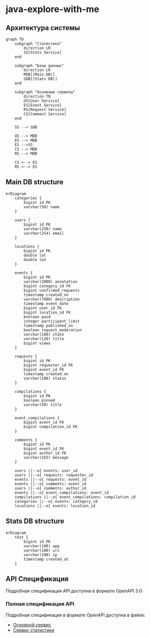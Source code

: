 # java-explore-with-me

## Архитектура системы

```mermaid
graph TD
    subgraph "Статистика"
        direction LR
        SS[Stats Service]
    end

    subgraph "Базы данных"
        direction LR
        MDB[(Main DB)]
        SDB[(Stats DB)]
    end

    subgraph "Основные сервисы"
        direction TB
        US[User Service]
        ES[Event Service]
        RS[Request Service]
        CS[Comment Service]
    end

    SS --> SDB

    US --> MDB
    ES --> MDB
    ES -->SS
    CS --> MDB
    RS --> MDB

    CS <--> ES
    RS <--> ES
```

## Main DB structure

```mermaid
erDiagram
    categories {
        bigint id PK
        varchar(50) name
    }

    users {
        bigint id PK
        varchar(250) name
        varchar(254) email
    }

    locations {
        bigint id PK
        double lat
        double lon
    }

    events {
        bigint id PK
        varchar(2000) annotation
        bigint category_id FK
        bigint confirmed_requests
        timestamp created_on
        varchar(7000) description
        timestamp event_date
        bigint user_id FK
        bigint location_id FK
        boolean paid
        integer participant_limit
        timestamp published_on
        boolean request_moderation
        varchar(100) state
        varchar(120) title
        bigint views
    }

    requests {
        bigint id PK
        bigint requester_id FK
        bigint event_id FK
        timestamp created_on
        varchar(100) status
    }

    compilations {
        bigint id PK
        boolean pinned
        varchar(50) title
    }

    event_compilations {
        bigint event_id FK
        bigint compilation_id FK
    }

    comments {
        bigint id PK
        bigint event_id FK
        bigint author_id FK
        varchar(255) message
    }
    
    users ||--o{ events: user_id
    users ||--o{ requests: requester_id
    events ||--o{ requests: event_id
    events ||--o{ comments: event_id
    users ||--o{ comments: author_id
    events ||--o{ event_compilations: event_id
    compilations ||--o{ event_compilations: compilation_id
    categories ||--o{ events: category_id
    locations ||--o{ events: location_id
```

## Stats DB structure

```mermaid
erDiagram
    test {
        bigint id PK
        varchar(100) app
        varchar(100) uri
        varchar(100) ip
        timestamp created_at
    }
```
## API Спецификация

Подробная спецификация API доступна в формате OpenAPI 3.0:

### Полная спецификация API
Подробная спецификация в формате OpenAPI доступна в файле:
- [Основной сервис](/https://petstore.swagger.io/?url=https://raw.githubusercontent.com/kpak292/java-plus-graduation/main/ewm-main-service-spec.json)
- [Сервис статистики](/https://petstore.swagger.io/?url=https://raw.githubusercontent.com/kpak292/java-plus-graduation/main/ewm-stats-service-spec.json)
